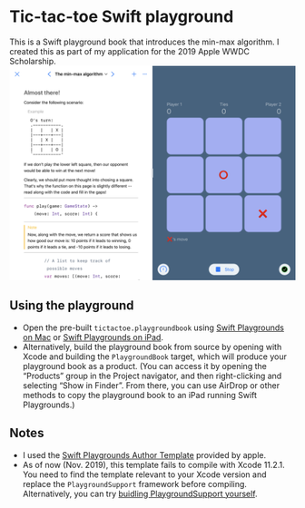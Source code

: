 # Tic-tac-toe Swift playground

This is a Swift playground book that introduces the min-max algorithm. I created this as part of my application for the 2019 Apple WWDC Scholarship.
![Screenshot](https://raw.githubusercontent.com/hristost/tic-tac-toe-playground/master/screenshot.PNG)
## Using the playground ##

* Open the pre-built `tictactoe.playgroundbook` using [Swift Playgrounds on Mac](https://apps.apple.com/us/app/swift-playgrounds/id1496833156?mt=12) or [Swift Playgrounds on iPad](https://apps.apple.com/us/app/swift-playgrounds/id908519492).
* Alternatively, build the playground book from source by opening with Xcode and building the `PlaygroundBook` target, which will produce your playground book as a product. (You can access it by opening the “Products” group in the Project navigator, and then right-clicking and selecting “Show in Finder”. From there, you can use AirDrop or other methods to copy the playground book to an iPad running Swift Playgrounds.)

## Notes

* I used the [Swift Playgrounds Author Template](https://developer.apple.com/documentation/swift_playgrounds/creating_and_running_a_playground_book?language=objc) provided by apple.
* As of now (Nov. 2019), this template fails to compile with Xcode 11.2.1. You need to find the template relevant to your Xcode version and replace the `PlaygroundSupport` framework before compiling. Alternatively, you can try [buidling PlaygroundSupport yourself](https://github.com/apple/swift-xcode-playground-support).
